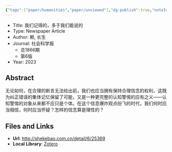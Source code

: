 ```yaml
---
{"tags":["paper/humanities","paper/unviewed"],"dg-publish":true,"noteIcon":6,"Journal":"社会科学报","Year":2023,"DOI":"Not supported.","date":"2023-08-30T21:49","update":"2023-08-30T21:56","permalink":"/readings/papers//","dgPassFrontmatter":true,"created":"2023-08-30T21:49","updated":"2023-08-30T21:56"}
---
```



- Title: 我们记得的，多于我们能说的
- Type: Newspaper Article
- Author: 赖, 长生
- Journal: 社会科学报
    - 总1866期
    - 第6版
- Year: 2023

## Abstract
无论如何，在合理的断言无法给出前，我们也应当拥有保持合理信念的权利，这既为纠正错误的集体记忆保留了可能，又是一种更完整的认知警惕的应有之义——认知警惕的对象从来都不应只是个体。在这个信息爆炸观点纷飞的时代，我们何时应当相信，何时应当怀疑？怎样的信念算是理性的？

## Files and Links
- **Url**: http://shekebao.com.cn/detail/6/25369
- **Local Library**: [Zotero](zotero://select/library/items/WEYSNPFP)